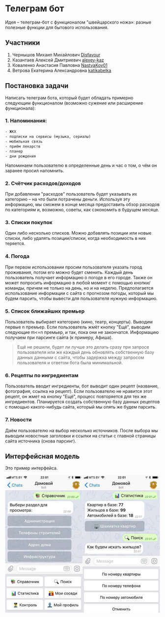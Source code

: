 # Телеграм бот
Идея – телеграм-бот с функционалом "швейцарского ножа»: разные полезные функции для бытового использования.
## Участники
1. Чернышов Михаил Михайлович [Disfavour](https://github.com/Disfavour "Чернышов Михаил Михайлович")
2. Казантаев Алексей Дмитриевич [alexey-kaz](https://github.com/alexey-kaz "Казантаев Алексей Дмитриевич")
3. Коваленко Анастасия Павловна [NastyaKov01](https://github.com/NastyaKov01 "Коваленко Анастасия Павловна")
4. Ветрова Екатерина Александровна [katikabelka](https://github.com/katikabelka "Ветрова Екатерина Александровна")
## Постановка задачи
Написать телеграм бота, который будет обладать примерно следующим функционалом (возможно сужение или расширение функционала):

### 1. Напоминания:
    - ЖКХ
    - подписки на сервисы (музыка, сериалы)
    - мобильная связь
    - приём лекарств
    - планер
    - дни рождения
Напоминаем пользователю в определенные день и час о том, о чём он заранее просил напомнить.

### 2. Счётчик расходов/доходов

При добавлении "расходов" пользователь будет указывать их категорию – на что были потрачены деньги. Используя эту информацию, мы сможем в конце месяца предоставить обзор расходов по категориям и, возможно, советы, как сэкономить в будущем месяце.

### 3. Списки покупок
Один либо несколько списков. Можно добавлять позиции или новые списки, либо удалять позиции/списки, когда необходимость в них теряется.

### 4. Погода
При первом использовании просим пользователя указать город проживания, потом его можно будет сменить. Каждый день пользователь получает информацию о погоде в его городе. Также он может попросить информацию в любой момент с помощью кнопки/команды, причем не только на день, но и на неделю. Предполагается использование информации с сайта с прогнозом погоды, который мы будем парсить, чтобы вывести для пользователя нужную информацию.

### 5. Список ближайших премьер
Пользователь выбирает категорию (кино, театр, концерты). Выводим первые n премьер. Если пользователь жмёт кнопку "Ещё", выводим следующие m<=n премьер, и так, пока они не закончатся. Информацию получаем при парсинге сайта (к примеру, Афиша).
>Ещё не решили, будет ли лучше это делать сразу при запросе пользователя или же каждый день обновлять собственную базу данных данными с сайта, чтобы задержка между запросом пользователя и ответом бота была минимальной.

### 6. Рецепты по ингредиентам
Пользователь вводит ингредиенты, бот выводит один рецепт (название, фотография, ссылка на рецепт). Если пользователю не нравится этот рецепт, он жмет на кнопку "Ещё", процесс повторяется для тех же ингредиентов. Планируется создать собственную базу данных рецептов с помощью какого-нибудь сайта, который мы опять же будем парсить.

### 7. Новости
Даём пользователю на выбор несколько источников. После выбора мы выводим новостные заголовки и ссылки на статьи с главной страницы сайта источника (снова парсинг).

## Интерфейсная модель
Это пример интерфейса.

![interface_sample](https://github.com/Disfavour/python-project/blob/main/data/images/content_bot.jpg "Типо интерфейс")


